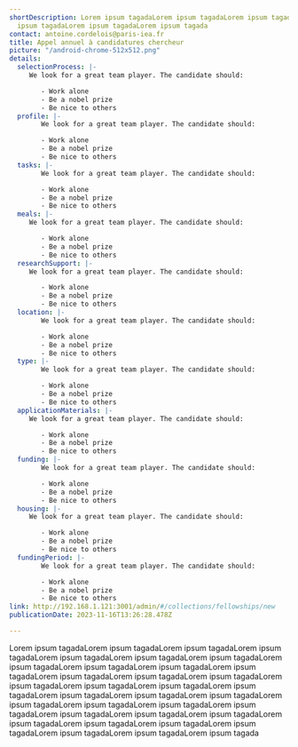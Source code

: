 ```yaml
---
shortDescription: Lorem ipsum tagadaLorem ipsum tagadaLorem ipsum tagadaLorem
  ipsum tagadaLorem ipsum tagadaLorem ipsum tagada
contact: antoine.cordelois@paris-iea.fr
title: Appel annuel à candidatures chercheur
picture: "/android-chrome-512x512.png"
details:
  selectionProcess: |-
     We look for a great team player. The candidate should:

        - Work alone
        - Be a nobel prize
        - Be nice to others
  profile: |-
        We look for a great team player. The candidate should:

        - Work alone
        - Be a nobel prize
        - Be nice to others
  tasks: |-
        We look for a great team player. The candidate should:

        - Work alone
        - Be a nobel prize
        - Be nice to others
  meals: |-
     We look for a great team player. The candidate should:

        - Work alone
        - Be a nobel prize
        - Be nice to others
  researchSupport: |-
     We look for a great team player. The candidate should:

        - Work alone
        - Be a nobel prize
        - Be nice to others
  location: |-
        We look for a great team player. The candidate should:

        - Work alone
        - Be a nobel prize
        - Be nice to others
  type: |-
        We look for a great team player. The candidate should:

        - Work alone
        - Be a nobel prize
        - Be nice to others
  applicationMaterials: |-
     We look for a great team player. The candidate should:

        - Work alone
        - Be a nobel prize
        - Be nice to others
  funding: |-
        We look for a great team player. The candidate should:

        - Work alone
        - Be a nobel prize
        - Be nice to others
  housing: |-
     We look for a great team player. The candidate should:

        - Work alone
        - Be a nobel prize
        - Be nice to others
  fundingPeriod: |-
        We look for a great team player. The candidate should:

        - Work alone
        - Be a nobel prize
        - Be nice to others
link: http://192.168.1.121:3001/admin/#/collections/fellowships/new
publicationDate: 2023-11-16T13:26:28.478Z

---
```

 Lorem ipsum tagadaLorem ipsum tagadaLorem ipsum tagadaLorem ipsum tagadaLorem ipsum tagadaLorem ipsum tagadaLorem ipsum tagadaLorem ipsum tagadaLorem ipsum tagadaLorem ipsum tagadaLorem ipsum tagadaLorem ipsum tagadaLorem ipsum tagadaLorem ipsum tagadaLorem ipsum tagadaLorem ipsum tagadaLorem ipsum tagadaLorem ipsum tagadaLorem ipsum tagadaLorem ipsum tagadaLorem ipsum tagadaLorem ipsum tagadaLorem ipsum tagadaLorem ipsum tagadaLorem ipsum tagadaLorem ipsum tagadaLorem ipsum tagadaLorem ipsum tagadaLorem ipsum tagadaLorem ipsum tagadaLorem ipsum tagadaLorem ipsum tagadaLorem ipsum tagadaLorem ipsum tagadaLorem ipsum tagada